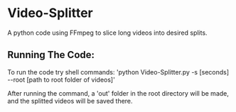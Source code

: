 # Video-Splitter
A python code using FFmpeg to slice long videos into desired splits.


## Running The Code:

To run the code try shell commands:
'python Video-Splitter.py -s [seconds] --root [path to root folder of videos]'

After running the command, a 'out' folder in the root directory will be made, and the splitted videos will be saved there.
